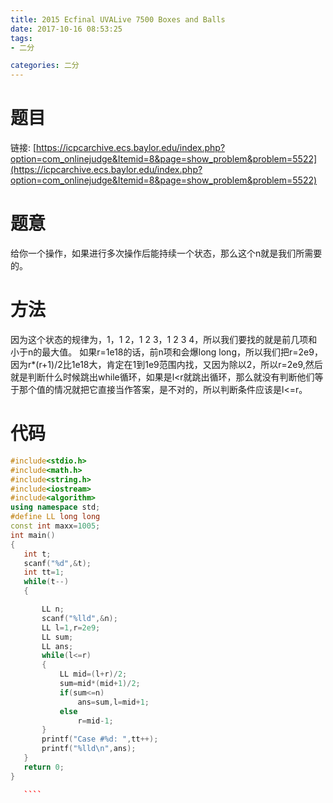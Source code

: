 ```yaml
---
title: 2015 Ecfinal UVALive 7500 Boxes and Balls
date: 2017-10-16 08:53:25
tags:
- 二分

categories: 二分
---
```

# 题目
链接: [https://icpcarchive.ecs.baylor.edu/index.php?option=com_onlinejudge&Itemid=8&page=show_problem&problem=5522](https://icpcarchive.ecs.baylor.edu/index.php?option=com_onlinejudge&Itemid=8&page=show_problem&problem=5522)
# 题意
给你一个操作，如果进行多次操作后能持续一个状态，那么这个n就是我们所需要的。
# 方法
因为这个状态的规律为，1，1 2，1 2 3，1 2 3 4，所以我们要找的就是前几项和小于n的最大值。
如果r=1e18的话，前n项和会爆long long，所以我们把r=2e9，因为r*(r+1)/2比1e18大，肯定在1到1e9范围内找，又因为除以2，所以r=2e9,然后就是判断什么时候跳出while循环，如果是l<r就跳出循环，那么就没有判断他们等于那个值的情况就把它直接当作答案，是不对的，所以判断条件应该是l<=r。

<!--more-->
# 代码
 ````c++
#include<stdio.h>
#include<math.h>
#include<string.h>
#include<iostream>
#include<algorithm>
using namespace std;
#define LL long long
const int maxx=1005;
int main()
{
    int t;
    scanf("%d",&t);
    int tt=1;
    while(t--)
    {

        LL n;
        scanf("%lld",&n);
        LL l=1,r=2e9;
        LL sum;
        LL ans;
        while(l<=r)
        {
            LL mid=(l+r)/2;
            sum=mid*(mid+1)/2;
            if(sum<=n)
                ans=sum,l=mid+1;
            else
                r=mid-1;
        }
        printf("Case #%d: ",tt++);
        printf("%lld\n",ans);
    }
    return 0;
}

    ````